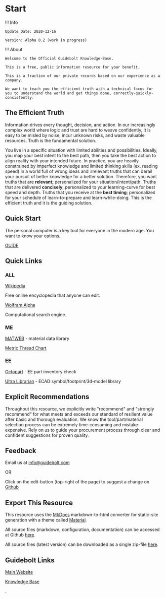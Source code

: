 # Start

!!! Info

	Update Date: 2020-12-16
	
	Version: Alpha 0.2 (work in progress)

!!! About

	Welcome to the Official Guidebolt Knowledge-Base.

	This is a free, public information resource for your benefit.
	
	This is a fraction of our private records based on our experience as a company.
	
	We want to teach you the efficient truth with a technical focus for you to understand the world and get things done, correctly-quickly-consistently.

## The Efficient Truth

Information drives every thought, decision, and action. In our increasingly complex world where logic and trust are hard to weave confidently, it is easy to be misled by noise, incur unknown risks, and waste valuable resources. Truth is the fundamental solution.

You live in a specific situation with limited abilities and possibilities. Ideally, you map your best intent to the best path, then you take the best action to align reality with your intended future. In practice, you are heavily constrained by imperfect knowledge and limited thinking skills (ex. reading speed) in a world full of wrong ideas and irrelevant truths that can derail your pursuit of better knowledge for a better solution. Therefore, you want truths that are **relevant**; personalized for your situation/intent/path. Truths that are delivered **concisely**; personalized to your learning-curve for best speed and depth. Truths that you receive at the **best timing**; personalized for your schedule of learn-to-prepare and learn-while-doing. This is the efficient truth and it is the guiding solution.

## Quick Start

The personal computer is a key tool for everyone in the modern age. You want to know your options.

[GUIDE](/guide/tools-computer)

## Quick Links

### ALL

[Wikipedia](https://www.wikipedia.org/)

Free online encyclopedia that anyone can edit. 

[Wolfram Alpha](https://www.wolframalpha.com/)

Computational search engine.

### ME

[MATWEB](http://matweb.com/) - material data library

[Metric Thread Chart](http://www.shender4.com/metric_thread_chart.htm)

### EE

[Octopart](https://octopart.com/) - EE part inventory check

[Ultra Librarian](https://www.ultralibrarian.com/) - ECAD symbol/footprint/3d-model library

## Explicit Recommendations

Throughout this resource, we explicitly write "recommend" and "strongly recommend" for what meets and exceeds our standard of resilient value after basic and thorough evaluation. We know the tool/part/material selection process can be extremely time-consuming and mistake-expensive. Rely on us to guide your procurement process through clear and confident suggestions for proven quality.

## Feedback

Email us at [info@guidebolt.com](mailto:info@guidebolt.com)

OR

Click on the edit-button (top-right of the page) to suggest a change on [Github](https://github.com/guidebolt/knowledge/)

## Export This Resource

This resource uses the [MkDocs](https://www.mkdocs.org/) markdown-to-html converter for static-site generation with a theme called [Material](https://squidfunk.github.io/mkdocs-material/).

All source files (markdown, configuration, documentation) can be accessed at Github [here](https://github.com/guidebolt/knowledge/).

All source files (latest version) can be downloaded as a single zip-file [here](https://github.com/Guidebolt/knowledge/archive/master.zip).

## Guidebolt Links

[Main Website](https://guidebolt.com/)

[Knowledge Base](https://knowledge.guidebolt.com/)


.
